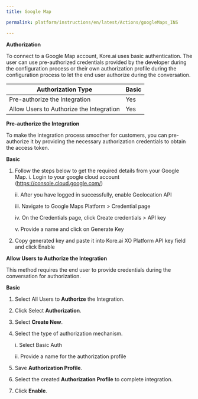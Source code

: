 ```yaml
---
title: Google Map

permalink: platform/instructions/en/latest/Actions/googleMaps_INS

---
```


<base target="_blank">




**Authorization**
 
To connect to a Google Map account, Kore.ai uses basic authentication. The user can use pre-authorized credentials provided by the developer during the configuration process or their own authorization profile during the configuration process to let the end user authorize during the conversation.
 
 
 |Authorization Type                      | Basic |
 |----------------------------------------|-------|
 |Pre-authorize the Integration           |  Yes  |
 |Allow Users to Authorize the Integration|  Yes  |


**Pre-authorize the Integration**
 
 To make the integration process smoother for customers, you can pre-authorize it by providing the necessary authorization credentials to obtain the access token.


 **Basic**
 
1. Follow the steps below to get the required details from your Google Map.
    i.   Login to your google cloud account (https://console.cloud.google.com/)

    ii.  After you have logged in successfully, enable Geolocation API
    
    iii. Navigate to Google Maps Platform > Credential page 
      
    iv.  On the Credentials page, click Create credentials > API key
       
    v.    Provide a name and click on Generate Key         
 
2. Copy generated key and paste it into Kore.ai XO Platform API key field and click Enable
 
 
**Allow Users to Authorize the Integration**
 
This method requires the end user to provide credentials during the conversation for authorization.
 
**Basic**
 
1. Select All Users to **Authorize** the Integration.
 
2. Click Select **Authorization**.
 
3. Select **Create New**.
 
4. Select the type of authorization mechanism.
 
    i. Select Basic Auth
 
   ii. Provide a name for the authorization profile
 
5. Save **Authorization Profile**.
 
6. Select the created **Authorization Profile** to complete integration.
 
7. Click **Enable**.
 

